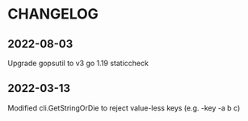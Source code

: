 # CHANGELOG

## 2022-08-03

Upgrade gopsutil to v3
go 1.19
staticcheck

## 2022-03-13

Modified cli.GetStringOrDie to reject value-less keys (e.g. -key -a b c)
